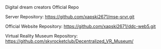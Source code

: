Digital dream creators Official Repo

Server Repository: https://github.com/xapski2671/mse-srvr.git

Official Website Repository: https://github.com/xapski2671/ddc-web5.git

Virtual Reality Museum Repository: https://github.com/skyrocketclub/Decentralized_VR_Museum/
